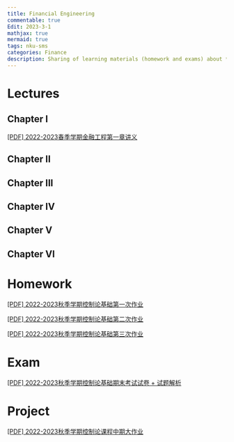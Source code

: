 ```yaml
---
title: Financial Engineering
commentable: true
Edit: 2023-3-1
mathjax: true
mermaid: true
tags: nku-sms 
categories: Finance
description: Sharing of learning materials (homework and exams) about **Financial Engineering** course given by [Pr.Li]https://math.nankai.edu.cn/2016/1113/c5626a51489/page.htm) sms, Nankai University, in 2022 Spring semester.
---
```


# Lectures

## Chapter I

<p><a href="https://ssskz.github.io/materials/金融工程/第一章引言.pdf" target="_blank">[PDF] 2022-2023春季学期金融工程第一章讲义 </a></p>

## Chapter II

## Chapter III

## Chapter IV

## Chapter V

## Chapter VI

# Homework

<p><a href="https://ssskz.github.io/materials/控制论基础1.pdf" target="_blank">[PDF] 2022-2023秋季学期控制论基础第一次作业 </a></p>

<p><a href="https://ssskz.github.io/materials/控制论基础2.pdf" target="_blank">[PDF] 2022-2023秋季学期控制论基础第二次作业 </a></p>

<p><a href="https://ssskz.github.io/materials/控制论基础3.pdf" target="_blank">[PDF] 2022-2023秋季学期控制论基础第三次作业 </a></p>

# Exam

<p><a href="https://ssskz.github.io/materials/控制论基础期末考试.pdf" target="_blank">[PDF] 2022-2023秋季学期控制论基础期末考试试卷 + 试题解析</a></p>

# Project

<p><a href="https://ssskz.github.io/materials/流体力学综述报告.pdf" target="_blank">[PDF] 2022-2023秋季学期控制论课程中期大作业</a></p>
